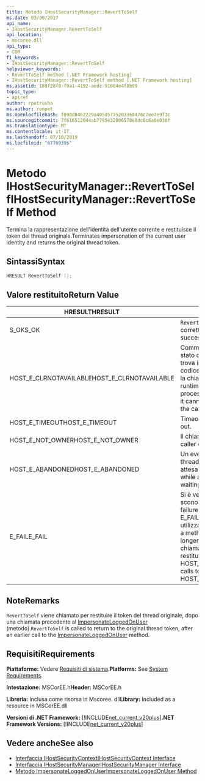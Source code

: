 ```yaml
---
title: Metodo IHostSecurityManager::RevertToSelf
ms.date: 03/30/2017
api_name:
- IHostSecurityManager.RevertToSelf
api_location:
- mscoree.dll
api_type:
- COM
f1_keywords:
- IHostSecurityManager::RevertToSelf
helpviewer_keywords:
- RevertToSelf method [.NET Framework hosting]
- IHostSecurityManager::RevertToSelf method [.NET Framework hosting]
ms.assetid: 189f28f8-f9a1-4192-aedc-91084e4f8b99
topic_type:
- apiref
author: rpetrusha
ms.author: ronpet
ms.openlocfilehash: f098d8462229a405d5775203368478c7ee7e9f3c
ms.sourcegitcommit: 7f616512044ab7795e32806578e8dc0c6a0e038f
ms.translationtype: MT
ms.contentlocale: it-IT
ms.lasthandoff: 07/10/2019
ms.locfileid: "67769396"
---
```

# <a name="ihostsecuritymanagerreverttoself-method"></a><span data-ttu-id="d23d7-102">Metodo IHostSecurityManager::RevertToSelf</span><span class="sxs-lookup"><span data-stu-id="d23d7-102">IHostSecurityManager::RevertToSelf Method</span></span>
<span data-ttu-id="d23d7-103">Termina la rappresentazione dell'identità dell'utente corrente e restituisce il token del thread originale.</span><span class="sxs-lookup"><span data-stu-id="d23d7-103">Terminates impersonation of the current user identity and returns the original thread token.</span></span>  
  
## <a name="syntax"></a><span data-ttu-id="d23d7-104">Sintassi</span><span class="sxs-lookup"><span data-stu-id="d23d7-104">Syntax</span></span>  
  
```cpp  
HRESULT RevertToSelf ();  
```  
  
## <a name="return-value"></a><span data-ttu-id="d23d7-105">Valore restituito</span><span class="sxs-lookup"><span data-stu-id="d23d7-105">Return Value</span></span>  
  
|<span data-ttu-id="d23d7-106">HRESULT</span><span class="sxs-lookup"><span data-stu-id="d23d7-106">HRESULT</span></span>|<span data-ttu-id="d23d7-107">Descrizione</span><span class="sxs-lookup"><span data-stu-id="d23d7-107">Description</span></span>|  
|-------------|-----------------|  
|<span data-ttu-id="d23d7-108">S_OK</span><span class="sxs-lookup"><span data-stu-id="d23d7-108">S_OK</span></span>|<span data-ttu-id="d23d7-109">`RevertToSelf` stato restituito correttamente.</span><span class="sxs-lookup"><span data-stu-id="d23d7-109">`RevertToSelf` returned successfully.</span></span>|  
|<span data-ttu-id="d23d7-110">HOST_E_CLRNOTAVAILABLE</span><span class="sxs-lookup"><span data-stu-id="d23d7-110">HOST_E_CLRNOTAVAILABLE</span></span>|<span data-ttu-id="d23d7-111">Common language runtime (CLR) non è stato caricato in un processo oppure si trova in uno stato in cui non può eseguire codice gestito o elaborare correttamente la chiamata.</span><span class="sxs-lookup"><span data-stu-id="d23d7-111">The common language runtime (CLR) has not been loaded into a process, or the CLR is in a state in which it cannot run managed code or process the call successfully.</span></span>|  
|<span data-ttu-id="d23d7-112">HOST_E_TIMEOUT</span><span class="sxs-lookup"><span data-stu-id="d23d7-112">HOST_E_TIMEOUT</span></span>|<span data-ttu-id="d23d7-113">Timeout della chiamata.</span><span class="sxs-lookup"><span data-stu-id="d23d7-113">The call timed out.</span></span>|  
|<span data-ttu-id="d23d7-114">HOST_E_NOT_OWNER</span><span class="sxs-lookup"><span data-stu-id="d23d7-114">HOST_E_NOT_OWNER</span></span>|<span data-ttu-id="d23d7-115">Il chiamante non possiede il blocco.</span><span class="sxs-lookup"><span data-stu-id="d23d7-115">The caller does not own the lock.</span></span>|  
|<span data-ttu-id="d23d7-116">HOST_E_ABANDONED</span><span class="sxs-lookup"><span data-stu-id="d23d7-116">HOST_E_ABANDONED</span></span>|<span data-ttu-id="d23d7-117">Un evento è stato annullato durante un thread bloccato o fiber è rimasta in attesa su di esso.</span><span class="sxs-lookup"><span data-stu-id="d23d7-117">An event was canceled while a blocked thread or fiber was waiting on it.</span></span>|  
|<span data-ttu-id="d23d7-118">E_FAIL</span><span class="sxs-lookup"><span data-stu-id="d23d7-118">E_FAIL</span></span>|<span data-ttu-id="d23d7-119">Si è verificato un errore irreversibile sconosciuto.</span><span class="sxs-lookup"><span data-stu-id="d23d7-119">An unknown catastrophic failure occurred.</span></span> <span data-ttu-id="d23d7-120">Quando un metodo di E_FAIL viene restituito, CLR non è più utilizzabile all'interno del processo.</span><span class="sxs-lookup"><span data-stu-id="d23d7-120">When a method returns E_FAIL, the CLR is no longer usable within the process.</span></span> <span data-ttu-id="d23d7-121">Le chiamate successive ai metodi di hosting restituiranno HOST_E_CLRNOTAVAILABLE.</span><span class="sxs-lookup"><span data-stu-id="d23d7-121">Subsequent calls to hosting methods return HOST_E_CLRNOTAVAILABLE.</span></span>|  
  
## <a name="remarks"></a><span data-ttu-id="d23d7-122">Note</span><span class="sxs-lookup"><span data-stu-id="d23d7-122">Remarks</span></span>  
 <span data-ttu-id="d23d7-123">`RevertToSelf` viene chiamato per restituire il token del thread originale, dopo una chiamata precedente al [ImpersonateLoggedOnUser](../../../../docs/framework/unmanaged-api/hosting/ihostsecuritymanager-impersonateloggedonuser-method.md) (metodo).</span><span class="sxs-lookup"><span data-stu-id="d23d7-123">`RevertToSelf` is called to return to the original thread token, after an earlier call to the [ImpersonateLoggedOnUser](../../../../docs/framework/unmanaged-api/hosting/ihostsecuritymanager-impersonateloggedonuser-method.md) method.</span></span>  
  
## <a name="requirements"></a><span data-ttu-id="d23d7-124">Requisiti</span><span class="sxs-lookup"><span data-stu-id="d23d7-124">Requirements</span></span>  
 <span data-ttu-id="d23d7-125">**Piattaforme:** Vedere [Requisiti di sistema](../../../../docs/framework/get-started/system-requirements.md).</span><span class="sxs-lookup"><span data-stu-id="d23d7-125">**Platforms:** See [System Requirements](../../../../docs/framework/get-started/system-requirements.md).</span></span>  
  
 <span data-ttu-id="d23d7-126">**Intestazione:** MSCorEE.h</span><span class="sxs-lookup"><span data-stu-id="d23d7-126">**Header:** MSCorEE.h</span></span>  
  
 <span data-ttu-id="d23d7-127">**Libreria:** Inclusa come risorsa in Mscoree. dll</span><span class="sxs-lookup"><span data-stu-id="d23d7-127">**Library:** Included as a resource in MSCorEE.dll</span></span>  
  
 <span data-ttu-id="d23d7-128">**Versioni di .NET Framework:** [!INCLUDE[net_current_v20plus](../../../../includes/net-current-v20plus-md.md)]</span><span class="sxs-lookup"><span data-stu-id="d23d7-128">**.NET Framework Versions:** [!INCLUDE[net_current_v20plus](../../../../includes/net-current-v20plus-md.md)]</span></span>  
  
## <a name="see-also"></a><span data-ttu-id="d23d7-129">Vedere anche</span><span class="sxs-lookup"><span data-stu-id="d23d7-129">See also</span></span>

- [<span data-ttu-id="d23d7-130">Interfaccia IHostSecurityContext</span><span class="sxs-lookup"><span data-stu-id="d23d7-130">IHostSecurityContext Interface</span></span>](../../../../docs/framework/unmanaged-api/hosting/ihostsecuritycontext-interface.md)
- [<span data-ttu-id="d23d7-131">Interfaccia IHostSecurityManager</span><span class="sxs-lookup"><span data-stu-id="d23d7-131">IHostSecurityManager Interface</span></span>](../../../../docs/framework/unmanaged-api/hosting/ihostsecuritymanager-interface.md)
- [<span data-ttu-id="d23d7-132">Metodo ImpersonateLoggedOnUser</span><span class="sxs-lookup"><span data-stu-id="d23d7-132">ImpersonateLoggedOnUser Method</span></span>](../../../../docs/framework/unmanaged-api/hosting/ihostsecuritymanager-impersonateloggedonuser-method.md)
